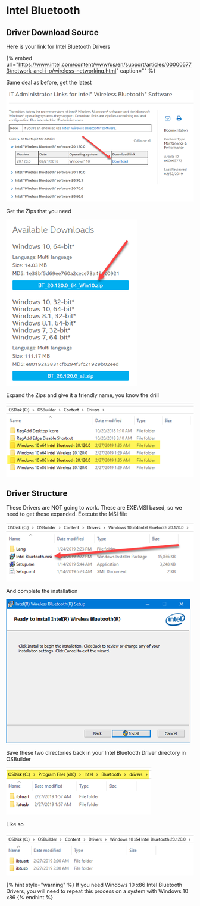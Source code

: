 # Intel Bluetooth

## Driver Download Source

Here is your link for Intel Bluetooth Drivers

{% embed url="https://www.intel.com/content/www/us/en/support/articles/000005773/network-and-i-o/wireless-networking.html" caption="" %}

Same deal as before, get the latest

![](../../../.gitbook/assets/image%20%2850%29.png)

Get the Zips that you need

![](../../../.gitbook/assets/image%20%28194%29.png)

Expand the Zips and give it a friendly name, you know the drill

![](../../../.gitbook/assets/image%20%28201%29.png)

## Driver Structure

These Drivers are NOT going to work. These are EXE\MSI based, so we need to get these expanded. Execute the MSI file

![](../../../.gitbook/assets/image%20%2898%29.png)

And complete the installation

![](../../../.gitbook/assets/image%20%2869%29.png)

Save these two directories back in your Intel Bluetooth Driver directory in OSBuilder

![](../../../.gitbook/assets/image%20%28133%29.png)

Like so

![](../../../.gitbook/assets/image%20%28211%29.png)

{% hint style="warning" %}
If you need Windows 10 x86 Intel Bluetooth Drivers, you will need to repeat this process on a system with Windows 10 x86
{% endhint %}


